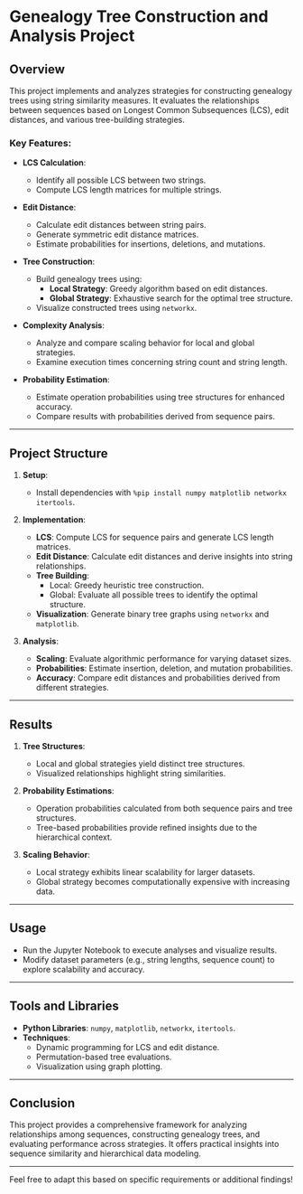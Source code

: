 # Genealogy Tree Construction and Analysis Project

## Overview

This project implements and analyzes strategies for constructing genealogy trees using string similarity measures. It evaluates the relationships between sequences based on Longest Common Subsequences (LCS), edit distances, and various tree-building strategies.

### Key Features:
- **LCS Calculation**:
  - Identify all possible LCS between two strings.
  - Compute LCS length matrices for multiple strings.

- **Edit Distance**:
  - Calculate edit distances between string pairs.
  - Generate symmetric edit distance matrices.
  - Estimate probabilities for insertions, deletions, and mutations.

- **Tree Construction**:
  - Build genealogy trees using:
    - **Local Strategy**: Greedy algorithm based on edit distances.
    - **Global Strategy**: Exhaustive search for the optimal tree structure.
  - Visualize constructed trees using `networkx`.

- **Complexity Analysis**:
  - Analyze and compare scaling behavior for local and global strategies.
  - Examine execution times concerning string count and string length.

- **Probability Estimation**:
  - Estimate operation probabilities using tree structures for enhanced accuracy.
  - Compare results with probabilities derived from sequence pairs.

---

## Project Structure

1. **Setup**:
   - Install dependencies with `%pip install numpy matplotlib networkx itertools`.

2. **Implementation**:
   - **LCS**: Compute LCS for sequence pairs and generate LCS length matrices.
   - **Edit Distance**: Calculate edit distances and derive insights into string relationships.
   - **Tree Building**:
     - Local: Greedy heuristic tree construction.
     - Global: Evaluate all possible trees to identify the optimal structure.
   - **Visualization**: Generate binary tree graphs using `networkx` and `matplotlib`.

3. **Analysis**:
   - **Scaling**: Evaluate algorithmic performance for varying dataset sizes.
   - **Probabilities**: Estimate insertion, deletion, and mutation probabilities.
   - **Accuracy**: Compare edit distances and probabilities derived from different strategies.

---

## Results

1. **Tree Structures**:
   - Local and global strategies yield distinct tree structures.
   - Visualized relationships highlight string similarities.

2. **Probability Estimations**:
   - Operation probabilities calculated from both sequence pairs and tree structures.
   - Tree-based probabilities provide refined insights due to the hierarchical context.

3. **Scaling Behavior**:
   - Local strategy exhibits linear scalability for larger datasets.
   - Global strategy becomes computationally expensive with increasing data.

---

## Usage

- Run the Jupyter Notebook to execute analyses and visualize results.
- Modify dataset parameters (e.g., string lengths, sequence count) to explore scalability and accuracy.

---

## Tools and Libraries

- **Python Libraries**: `numpy`, `matplotlib`, `networkx`, `itertools`.
- **Techniques**:
  - Dynamic programming for LCS and edit distance.
  - Permutation-based tree evaluations.
  - Visualization using graph plotting.

---

## Conclusion

This project provides a comprehensive framework for analyzing relationships among sequences, constructing genealogy trees, and evaluating performance across strategies. It offers practical insights into sequence similarity and hierarchical data modeling.

--- 

Feel free to adapt this based on specific requirements or additional findings!
